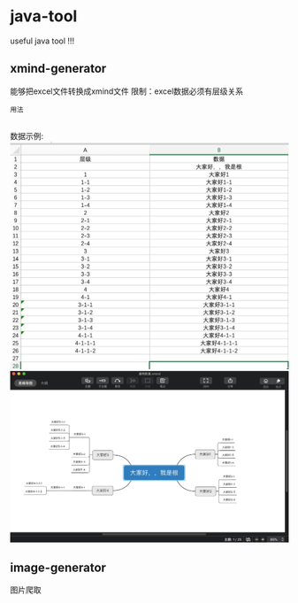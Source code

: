 # java-tool
useful java tool !!!

## xmind-generator
能够把excel文件转换成xmind文件
限制：excel数据必须有层级关系

```
用法


```

数据示例:
![通用数据](xmind-generator/src/main/resources/通用数据.jpg)
![通用结果](xmind-generator/src/main/resources/通用数据结果.jpg)

## image-generator
图片爬取